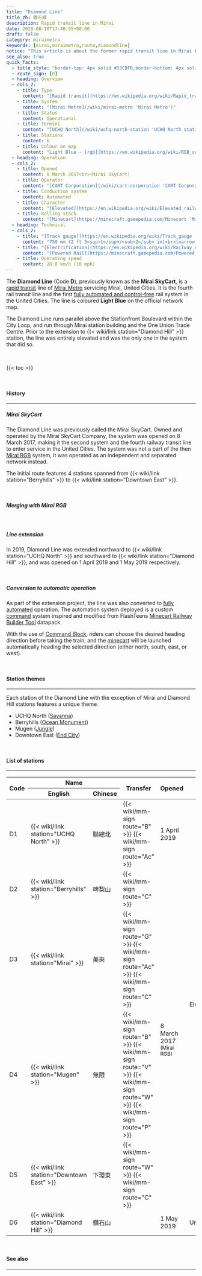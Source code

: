 ```yaml
---
title: "Diamond Line"
title_zh: 鑽石綫
description: Rapid transit line in Mirai
date: 2020-08-10T17:40:55+08:00
draft: false
category: miraimetro
keywords: [mirai,miraimetro,route,diamondline]
notice: "This article is about the former rapid transit line in Mirai before merging with the [Mirai RGB](/wiki/mirai-rgb 'Mirai RGB'). For the current rapid transit system, see [Mirai Metro](/wiki/mirai-metro 'Mirai Metro')"
see_also: true
quick_facts:
  - title_style: "border-top: 4px solid #33CDFB;border-bottom: 4px solid #33CDFB;padding:2px 0;"
  - route_sign: [D]
  - heading: Overview
  - cols_2:
    - title: Type
      content: "[Rapid transit](https://en.wikipedia.org/wiki/Rapid_transit 'Rapid transit')"
    - title: System
      content: "[Mirai Metro](/wiki/mirai-metro 'Mirai Metro')"
    - title: Status
      content: Operational
    - title: Termini
      content: "[UCHQ North](/wiki/uchq-north-station 'UCHQ North station')<br>[Diamond Hill](/wiki/diamond-hill-station 'Diamond Hill station')"
    - title: Stations
      content: 6
    - title: Colour on map
      content: "Light Blue - [rgb](https://en.wikipedia.org/wiki/RGB_color_model 'RGB color model')(51,205,251)"
  - heading: Operation
  - cols_2:
    - title: Opened
      content: 8 March 2017<br>(Mirai SkyCart)
    - title: Operator
      content: "[CART Corporation](/wiki/cart-corporation 'CART Corporation')"
    - title: Conduction system
      content: Automated
    - title: Character
      content: "[Elevated](https://en.wikipedia.org/wiki/Elevated_railway 'Elevated railway') and underground"
    - title: Rolling stock
      content: "[Minecart](https://minecraft.gamepedia.com/Minecart 'Minecart')<br>(Light Blue [Concrete](https://minecraft.gamepedia.com/Concrete 'Concrete'))"
  - heading: Technical
  - cols_2:
    - title: "[Track gauge](https://en.wikipedia.org/wiki/Track_gauge 'Track gauge')"
      content: "750 mm (2 ft ​5<sup>1</sup>/<sub>2</sub> in)<br>[narrow gauge](https://en.wikipedia.org/wiki/Narrow-gauge_railway 'Narrow-gauge railway')"
    - title: "[Electrification](https://en.wikipedia.org/wiki/Railway_electrification_system 'Railway electrification system')"
      content: "[Powered Rail](https://minecraft.gamepedia.com/Powered_Rail 'Powered Rail')"
    - title: Operating speed
      content: 28.8 km/h (18 mph)
---
```


The **Diamond Line** (Code **D**), previously known as the **Mirai SkyCart**, is a [rapid transit](https://en.wikipedia.org/wiki/Rapid_transit "Rapid transit") line of [Mirai Metro](/wiki/mirai-metro "Mirai Metro") servicing Mirai, United Cities. It is the fourth rail transit line and the first [fully automated and control-free](https://en.wikipedia.org/wiki/Automatic_train_operation "Automatic train operation") rail system in the United Cities. The line is coloured **<span class="text-dl">Light Blue</span>** on the official network map.

The Diamond Line runs parallel above the Stationfront Boulevard within the City Loop, and run through Mirai station building and the One Union Trade Centre. Prior to the extension to {{< wiki/link station="Diamond Hill" >}} station, the line was entirely elevated and was the only one in the system that did so.

<br>

{{< toc >}}

<br>

#### History

---

##### Mirai SkyCart

The Diamond Line was previously called the Mirai SkyCart. Owned and operated by the Mirai SkyCart Company, the system was opened on 8 March 2017, making it the second system and the fourth railway transit line to enter service in the United Cities. The system was not a part of the then [Mirai RGB](/wiki/mirai-rgb "Mirai RGB") system, it was operated as an independent and separated network instead.

The initial route features 4 stations spanned from {{< wiki/link station="Berryhills" >}} to {{< wiki/link station="Downtown East" >}}.

<br>

##### Merging with Mirai RGB

<br>

##### Line extension

In 2019, Diamond Line was extended northward to {{< wiki/link station="UCHQ North" >}} and southward to {{< wiki/link station="Diamond Hill" >}}, and was opened on 1 April 2019 and 1 May 2019 respectively. 

<br>

##### Conversion to automatic operation

As part of the extension project, the line was also converted to [fully automated](https://en.wikipedia.org/wiki/Automatic_train_operation "Automatic train operation") operation. The automation system deployed is a custom [command](https://minecraft.gamepedia.com/Commands "Commands") system inspired and modified from FlashTeens [Minecart Railway Builder Tool](https://github.com/flashteens/FTMCRailBuilder13) datapack.

With the use of [Command Block](https://minecraft.gamepedia.com/Command_Block "Command Block"), riders can choose the desired heading direction before taking the train, and the [minecart](https://minecraft.gamepedia.com/Minecart "Minecart") will be launched automatically heading the selected direction (either north, south, east, or west).

<br>

#### Station themes

---

Each station of the Diamond Line with the exception of Mirai and Diamond Hill stations features a unique theme.

- UCHQ North ([Savanna](https://minecraft.gamepedia.com/Savanna "Savanna"))
- Berryhills ([Ocean Monument](https://minecraft.gamepedia.com/Ocean_Monument "Ocean Monument"))
- Mugen ([Jungle](https://minecraft.gamepedia.com/Jungle "Jungle"))
- Downtown East ([End City](https://minecraft.gamepedia.com/End_City "End City"))

<br>

#### List of stations

---

<div class="table-responsive">
  <table class="table table-sm table-bordered table-800 text-center">
    <thead class="diamondline">
      <tr>
        <th rowspan="2">Code</th>
        <th colspan="2" class="border-bottom-0">Name</th>
        <th rowspan="2">Transfer</th>
        <th rowspan="2">Opened</th>
        <th rowspan="2">Type</th>
        <th rowspan="2">Location</th>
      </tr>
      <tr>
        <th>English</th>
        <th>Chinese</th>
      </tr>
    </thead>
    <tbody>
      <tr>
        <td>
          <span class="station-code station-code-sm station-code-dl rounded-circle">D1</span>
        </td>
        <td>{{< wiki/link station="UCHQ North" >}}</td>
        <td>聯總北</td>
        <td>
          {{< wiki/mm-sign route="B" >}}
          {{< wiki/mm-sign route="Ac" >}}
        </td>
        <td>1 April 2019</td>
        <td rowspan="5">Elevated</td>
        <td>Redstone Valley</td>
      </tr>
      <tr>
        <td>
          <span class="station-code station-code-sm station-code-dl rounded-circle">D2</span>
        </td>
        <td>{{< wiki/link station="Berryhills" >}}</td>
        <td>啤梨山</td>
        <td>
          {{< wiki/mm-sign route="C" >}}
        </td>
        <td rowspan="4">8 March 2017<br><small class="font-italic">(Mirai RGB)</small></td>
        <td rowspan="4">City Loop</td>
      </tr>
      <tr>
        <td>
          <span class="station-code station-code-sm station-code-dl rounded-circle">D3</span>
        </td>
        <td>{{< wiki/link station="Mirai" >}}</td>
        <td>美來</td>
        <td>
          {{< wiki/mm-sign route="G" >}}
          {{< wiki/mm-sign route="Ac" >}}
          {{< wiki/mm-sign route="C" >}}
        </td>
      </tr>
      <tr>
        <td>
          <span class="station-code station-code-sm station-code-dl rounded-circle">D4</span>
        </td>
        <td>{{< wiki/link station="Mugen" >}}</td>
        <td>無限</td>
        <td>
          {{< wiki/mm-sign route="B" >}}
          {{< wiki/mm-sign route="V" >}}
          {{< wiki/mm-sign route="W" >}}
          {{< wiki/mm-sign route="P" >}}
        </td>
      </tr>
      <tr>
        <td>
          <span class="station-code station-code-sm station-code-dl rounded-circle">D5</span>
        </td>
        <td>{{< wiki/link station="Downtown East" >}}</td>
        <td>下環東</td>
        <td>
          {{< wiki/mm-sign route="W" >}}
          {{< wiki/mm-sign route="C" >}}
        </td>
      </tr>
      <tr>
        <td>
          <span class="station-code station-code-sm station-code-dl rounded-circle">D6</span>
        </td>
        <td>{{< wiki/link station="Diamond Hill" >}}</td>
        <td>鑽石山</td>
        <td></td>
        <td>1 May 2019</td>
        <td>Underground</td>
        <td>La Mirai</td>
      </tr>
    </tbody>
  </table>
</div>

<br>

#### See also

---